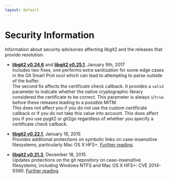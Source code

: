 ```yaml
---
layout: default
---
```


# Security Information

Information about security advisories affecting libgit2 and the releases that
provide resolution.

* **[libgit2 v0.24.6](https://github.com/libgit2/libgit2/releases/tag/v0.24.6)** and **[libgit2 v0.25.1](https://github.com/libgit2/libgit2/releases/tag/v0.25.1)**, January 9th, 2017  
Includes two fixes, one performs extra sanitization for some edge cases in the Git Smart Prot
ocol which can lead to attempting to parse outside of the buffer.<br>
The second fix affects the certificate check callback. It provides a `valid` parameter to indicate whether the native cryptographic library considered the certificate to be correct. This parameter is always `1`/`true` before these releases leading to a possible MITM.<br>
This does not affect you if you do not use the custom certificate callback or if you do not take this value into account. This does affect you if you use pygit2 or git2go regardless of whether you specify a certificate check callback.

* **[libgit2 v0.22.1](https://github.com/libgit2/libgit2/releases/tag/v0.22.1)**, January 16, 2015  
Provides additional protections on symbolic links on case-insensitive
filesystems, particularly Mac OS X HFS+.
[Further reading](http://www.edwardthomson.com/blog/another-libgit2-security-update.html).

* **[libgit2 v0.21.3](https://github.com/libgit2/libgit2/releases/tag/v0.21.3)**, December 18, 2015  
Updates protections on the git repository on case-insensitive filesystems,
including Windows NTFS and Mac OS X HFS+: CVE 2014-9390.
[Further reading](https://git-blame.blogspot.co.uk/2014/12/git-1856-195-205-214-and-221-and.html).
